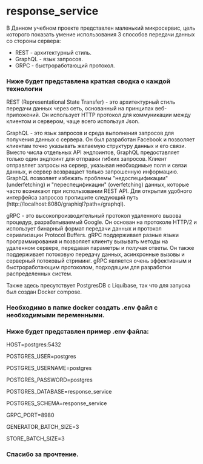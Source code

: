 # response_service

В Данном учебном проекте представлен маленький микросервис,
цель которого показать умение
использования 3 способов передачи данных со стороны сервера:
* REST - архитектурный стиль.
* GraphQL - язык запросов.
* GRPC - быстроработающий протокол.

### Ниже будет представлена краткая сводка о каждой технологии

REST (Representational State Transfer) - это архитектурный стиль передачи данных через сеть,
основанный на принципах веб-приложений.
Он использует HTTP протокол для коммуникации между клиентом и сервером,
чаще всего используя Json.

GraphQL - это язык запросов и среда выполнения запросов для получения данных с сервера.
Он был разработан Facebook и позволяет клиентам точно указывать желаемую структуру данных и его связи.
Вместо числа отдельных API эндпоинтов, GraphQL предоставляет только один эндпоинт для отправки гибких запросов.
Клиент отправляет запросы на сервер, указывая необходимые поля и связи данных,
и сервер возвращает только запрошенную информацию.
GraphQL позволяет избежать проблемы "недоспецификации" (underfetching) и "переспецификации" (overfetching) данных,
которые часто возникают при использовании REST API.
Для открытия удобного интерфейса запросов пропишите следующий путь (http://localhost:8080/graphiql?path=/graphql).

gRPC - это высокопроизводительный протокол удаленного вызова процедур,
разрабатываемый Google. Он основан на протоколе HTTP/2
и использует бинарный формат передачи данных и протокол сериализации Protocol Buffers.
gRPC поддерживает разные языки программирования и позволяет клиенту вызывать методы на удаленном сервере,
передавая параметры и получая ответы. Он также поддерживает потоковую передачу данных,
асинхронные вызовы и серверный потоковый стриминг.
gRPC является очень эффективным и быстроработающим протоколом, подходящим для разработки распределенных систем.

Также здесь пресутствует PostgresDB с Liquibase,
так что для запуска был создан Docker compose.

### Необходимо в папке docker создать .env файл с необходимыми переменными.
### Ниже будет представлен пример .env файла:

HOST=postgres:5432

POSTGRES_USER=postgres

POSTGRES_USERNAME=postgres

POSTGRES_PASSWORD=postgres

POSTGRES_DATABASE=response_service

POSTGRES_SCHEMA=response_service

GRPC_PORT=8980

GENERATOR_BATCH_SIZE=3

STORE_BATCH_SIZE=3

### Спасибо за прочтение. 
